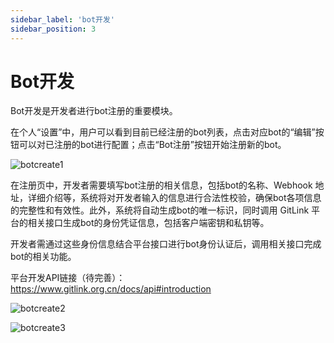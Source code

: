 ```yaml
---
sidebar_label: 'bot开发'     
sidebar_position: 3     
---
```


# Bot开发

Bot开发是开发者进行bot注册的重要模块。

在个人“设置”中，用户可以看到目前已经注册的bot列表，点击对应bot的“编辑”按钮可以对已注册的bot进行配置；点击“Bot注册”按钮开始注册新的bot。

![botcreate1](/img/bot/botcreate1.png)

在注册页中，开发者需要填写bot注册的相关信息，包括bot的名称、Webhook 地址，详细介绍等，系统将对开发者输入的信息进行合法性校验，确保bot各项信息的完整性和有效性。此外，系统将自动生成bot的唯一标识，同时调用 GitLink 平台的相关接口生成bot的身份凭证信息，包括客户端密钥和私钥等。

开发者需通过这些身份信息结合平台接口进行bot身份认证后，调用相关接口完成bot的相关功能。

平台开发API链接（待完善）：https://www.gitlink.org.cn/docs/api#introduction

![botcreate2](/img/bot/botcreate2.png)

![botcreate3](/img/bot/botcreate3.png)